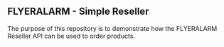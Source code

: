 ## FLYERALARM - Simple Reseller

The purpose of this repository is to demonstrate how the
FLYERALARM Reseller API can be used to order products.



